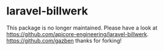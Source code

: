 # laravel-billwerk

This package is no longer maintained. Please have a look at https://github.com/apicore-engineering/laravel-billwerk. https://github.com/gazben thanks for forking!
